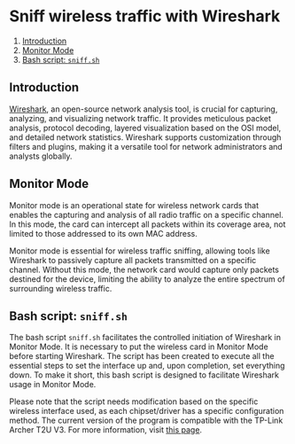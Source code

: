 # Sniff wireless traffic with Wireshark

1. [Introduction](#introduction)
2. [Monitor Mode](#monitor-mode)
3. [Bash script: `sniff.sh`](#bash-script-sniffsh)

## Introduction
[Wireshark](https://www.wireshark.org/), an open-source network analysis tool, is crucial for capturing, analyzing, and visualizing network traffic. It provides meticulous packet analysis, protocol decoding, layered visualization based on the OSI model, and detailed network statistics. Wireshark supports customization through filters and plugins, making it a versatile tool for network administrators and analysts globally.


## Monitor Mode
Monitor mode is an operational state for wireless network cards that enables the capturing and analysis of all radio traffic on a specific channel. In this mode, the card can intercept all packets within its coverage area, not limited to those addressed to its own MAC address.

Monitor mode is essential for wireless traffic sniffing, allowing tools like Wireshark to passively capture all packets transmitted on a specific channel. Without this mode, the network card would capture only packets destined for the device, limiting the ability to analyze the entire spectrum of surrounding wireless traffic.

## Bash script: `sniff.sh`
The bash script `sniff.sh` facilitates the controlled initiation of Wireshark in Monitor Mode. It is necessary to put the wireless card in Monitor Mode before starting Wireshark. The script has been created to execute all the essential steps to set the interface up and, upon completion, set everything down.
To make it short, this bash script is designed to facilitate Wireshark usage in Monitor Mode.

Please note that the script needs modification based on the specific wireless interface used, as each chipset/driver has a specific configuration method. The current version of the program is compatible with the TP-Link Archer T2U V3. For more information, visit [this page](https://wiki.wireshark.org/CaptureSetup/WLAN).

